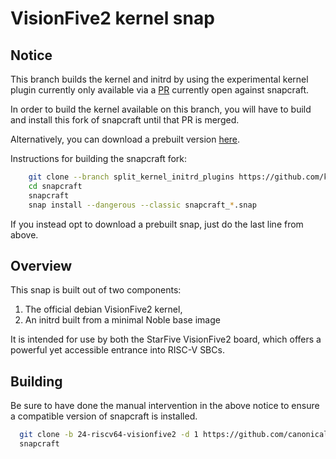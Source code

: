 # VisionFive2 kernel snap

## Notice

This branch builds the kernel and initrd by using the experimental kernel plugin
currently only available via a [PR](https://github.com/canonical/snapcraft/pull/4302) 
currently open against snapcraft.

In order to build the kernel available on this branch, you will have to build
and install this fork of snapcraft until that PR is merged.

Alternatively, you can download a prebuilt version [here](https://launchpad.net/~ondrak/+snap/snapcraft-kernel-initrd-split).

Instructions for building the snapcraft fork:

```sh
    git clone --branch split_kernel_initrd_plugins https://github.com/kubiko/snapcraft
    cd snapcraft
    snapcraft
    snap install --dangerous --classic snapcraft_*.snap
```

If you instead opt to download a prebuilt snap, just do the last line from above.


## Overview

This snap is built out of two components:

1) The official debian VisionFive2 kernel,
2) An initrd built from a minimal Noble base image

It is intended for use by both the StarFive VisionFive2 board, which offers a
powerful yet accessible entrance into RISC-V SBCs.


## Building

Be sure to have done the manual intervention in the above notice to ensure a
compatible version of snapcraft is installed.

```sh
  git clone -b 24-riscv64-visionfive2 -d 1 https://github.com/canonical/iot-field-kernel-snap 24-riscv64-visionfive2-kernel && cd 24-riscv64-visionfive2-kernel
  snapcraft
```

